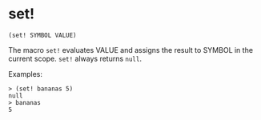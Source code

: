 # set!

`(set! SYMBOL VALUE)`

The macro `set!` evaluates VALUE and assigns the result to SYMBOL in
the current scope. `set!` always returns `null`.

Examples:

    > (set! bananas 5)
    null
    > bananas
    5
